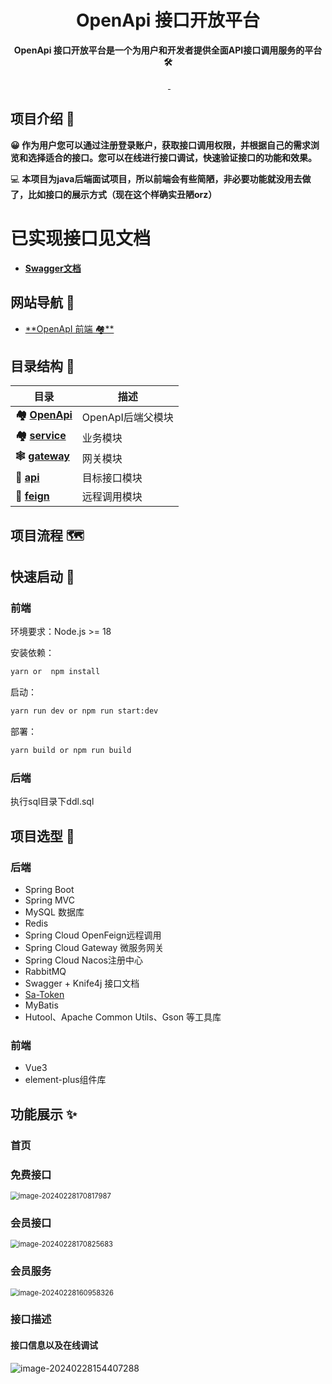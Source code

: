 <h1 align="center">OpenApi 接口开放平台</h1>
<p align="center"><strong>OpenApi 接口开放平台是一个为用户和开发者提供全面API接口调用服务的平台 🛠</strong></p>
<div align="center">
    <img alt="" src="https://raster.shields.io/badge/Maven-3.9.5-red.svg"/>
    <a target="_blank" href="https://www.oracle.com/technetwork/java/javase/downloads/index.html">
        <img alt="" src="https://img.shields.io/badge/JDK-17-green.svg"/>
    </a>
    <img alt="" src="https://raster.shields.io/badge/SpringBoot-3.2.2-green.svg"/>
</div>






## 项目介绍 🙋

**😀 作为用户您可以通过注册登录账户，获取接口调用权限，并根据自己的需求浏览和选择适合的接口。您可以在线进行接口调试，快速验证接口的功能和效果。** 

💻 **本项目为java后端面试项目，所以前端会有些简陋，非必要功能就没用去做了，比如接口的展示方式（现在这个样确实丑陋orz）**

# 已实现接口见文档

- [**Swagger文档**️](http://8.134.204.252:1111/doc.html#/home)

## 网站导航 🧭

- [**OpenApI 前端 🏘**️](https://github.com/ChangeTTTO/OpenApi-frontend)

## 目录结构 📑


| 目录                                                     | 描述               |
|--------------------------------------------------------| ------------------ |
| **🏘️ [OpenApi](./OpenApi)**             | OpenApI后端父模块 |
| **🏘️ [service](./OpenApi/service)**               | 业务模块       |
| **🕸️ [gateway](./OpenApi/gateway)**             | 网关模块           |
| **🔗 [api](./OpenApi/api)**          | 目标接口模块           |
|   **🔗 [feign](./OpenApi/feign)**                        | 远程调用模块 |

## 项目流程 🗺️

## 快速启动 🚀

### 前端

环境要求：Node.js >= 18

安装依赖：

```bash
yarn or  npm install
```

启动：

```bash
yarn run dev or npm run start:dev
```

部署：

```bash
yarn build or npm run build
```

### 后端

执行sql目录下ddl.sql

## 项目选型 🎯

### **后端**

- Spring Boot 
- Spring MVC
- MySQL 数据库
- Redis
- Spring Cloud OpenFeign远程调用
- Spring Cloud Gateway 微服务网关
- Spring Cloud Nacos注册中心
- RabbitMQ
- Swagger + Knife4j 接口文档
- [Sa-Token](https://sa-token.cc/)
- MyBatis
- Hutool、Apache Common Utils、Gson 等工具库

### 前端

- Vue3
- element-plus组件库

## 功能展示 ✨

### 首页

### 免费接口

<img src="https://rxbby.oss-cn-guangzhou.aliyuncs.com/Picture/image-20240228170817987.png" alt="image-20240228170817987" style="zoom:80%;" />

### 会员接口

<img src="https://rxbby.oss-cn-guangzhou.aliyuncs.com/Picture/image-20240228170825683.png" alt="image-20240228170825683" style="zoom:80%;" />

### 会员服务

<img src="https://rxbby.oss-cn-guangzhou.aliyuncs.com/Picture/image-20240228160958326.png" alt="image-20240228160958326" style="zoom:80%;" />

### 接口描述

#### **接口信息以及在线调试**

![image-20240228154407288](https://rxbby.oss-cn-guangzhou.aliyuncs.com/Picture/image-20240228154407288.png)





